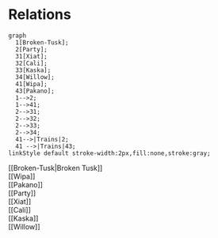 # Relations
```mermaid
graph
  1[Broken-Tusk];
  2[Party];
  31[Xiat];
  32[Cali];
  33[Kaska];
  34[Willow];
  41[Wipa];
  43[Pakano];
  1-->2;
  1-->41;
  2-->31;
  2-->32;
  2-->33;
  2-->34;
  41-->|Trains|2;
  41 -->|Trains|43;
linkStyle default stroke-width:2px,fill:none,stroke:gray;
```
[[Broken-Tusk|Broken Tusk]]  
[[Wipa]]  
[[Pakano]]  
[[Party]]  
[[Xiat]]  
[[Cali]]  
[[Kaska]]  
[[Willow]]  